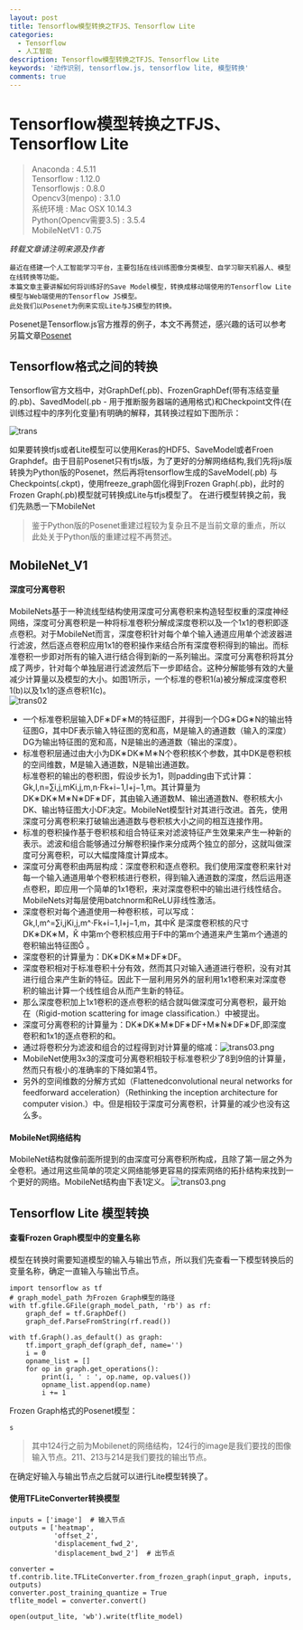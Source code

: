 ```yaml
---
layout: post
title: Tensorflow模型转换之TFJS、Tensorflow Lite
categories:
  - Tensorflow
  - 人工智能
description: Tensorflow模型转换之TFJS、Tensorflow Lite
keywords: '动作识别, tensorflow.js, tensorflow lite, 模型转换'
comments: true
---
```


# Tensorflow模型转换之TFJS、Tensorflow Lite

> Anaconda : 4.5.11  
> Tensorflow : 1.12.0  
> Tensorflowjs : 0.8.0  
> Opencv3\(menpo\) : 3.1.0  
> 系统环境 : Mac OSX 10.14.3  
> Python\(Opencv需要3.5\) : 3.5.4  
> MobileNetV1 : 0.75

_转载文章请注明来源及作者_

```
最近在搭建一个人工智能学习平台，主要包括在线训练图像分类模型、自学习聊天机器人、模型在线转换等功能。  
本篇文章主要讲解如何将训练好的Save Model模型，转换成移动端使用的Tensorflow Lite模型与Web端使用的Tensorflow JS模型。  
此处我们以Posenet为例来实现Lite与JS模型的转换。
```

Posenet是Tensorflow.js官方推荐的例子，本文不再赘述，感兴趣的话可以参考另篇文章[Posenet](http://www.kuture.com.cn/2019/01/24/PoseNet动作识别/)

## Tensorflow格式之间的转换

Tensorflow官方文档中，对GraphDef\(.pb\)、FrozenGraphDef\(带有冻结变量的.pb\)、SavedModel\(.pb - 用于推断服务器端的通用格式\)和Checkpoint文件\(在训练过程中的序列化变量\)有明确的解释，其转换过程如下图所示：

![trans](/images/posts/AI/tranlite01.jpg)

如果要转换tfjs或者Lite模型可以使用Keras的HDF5、SaveModel或者Froen Graphdef。由于目前Posenet只有tfjs版，为了更好的分解网络结构,我们先将js版转换为Python版的Posenet，然后再将tensorflow生成的SaveModel\(.pb\) 与 Checkpoints\(.ckpt\)，使用freeze\_graph固化得到Frozen Graph\(.pb\)，此时的Frozen Graph\(.pb\)模型就可转换成Lite与tfjs模型了。
在进行模型转换之前，我们先熟悉一下MobileNet

> 鉴于Python版的Posenet重建过程较为复杂且不是当前文章的重点，所以此处关于Python版的重建过程不再赘述。

## MobileNet\_V1

#### 深度可分离卷积
MobileNets基于一种流线型结构使用深度可分离卷积来构造轻型权重的深度神经网络，深度可分离卷积是一种将标准卷积分解成深度卷积以及一个1x1的卷积即逐点卷积。对于MobileNet而言，深度卷积针对每个单个输入通道应用单个滤波器进行滤波，然后逐点卷积应用1x1的卷积操作来结合所有深度卷积得到的输出。而标准卷积一步即对所有的输入进行结合得到新的一系列输出。深度可分离卷积将其分成了两步，针对每个单独层进行滤波然后下一步即结合。这种分解能够有效的大量减少计算量以及模型的大小。如图1所示，一个标准的卷积1\(a\)被分解成深度卷积1\(b\)以及1x1的逐点卷积1\(c\)。   
![trans02](/images/posts/AI/trans02.png)

* 一个标准卷积层输入DF∗DF∗M的特征图F，并得到一个DG∗DG∗N的输出特征图G，其中DF表示输入特征图的宽和高，M是输入的通道数（输入的深度）DG为输出特征图的宽和高，N是输出的通道数（输出的深度）。  
* 标准卷积层通过由大小为DK∗DK∗M∗N个卷积核K个参数，其中DK是卷积核的空间维数，M是输入通道数，N是输出通道数。  
标准卷积的输出的卷积图，假设步长为1，则padding由下式计算：Gk,l,n=∑i,j,mKi,j,m,n⋅Fk+i−1,l+j−1,m。其计算量为DK∗DK∗M∗N∗DF∗DF，其由输入通道数M、输出通道数N、卷积核大小DK、输出特征图大小DF决定。MobileNet模型针对其进行改进。首先，使用深度可分离卷积来打破输出通道数与卷积核大小之间的相互连接作用。  
* 标准的卷积操作基于卷积核和组合特征来对滤波特征产生效果来产生一种新的表示。滤波和组合能够通过分解卷积操作来分成两个独立的部分，这就叫做深度可分离卷积，可以大幅度降度计算成本。  
* 深度可分离卷积由两层构成：深度卷积和逐点卷积。我们使用深度卷积来针对每一个输入通道用单个卷积核进行卷积，得到输入通道数的深度，然后运用逐点卷积，即应用一个简单的1x1卷积，来对深度卷积中的输出进行线性结合。MobileNets对每层使用batchnorm和ReLU非线性激活。  
* 深度卷积对每个通道使用一种卷积核，可以写成：Gk,l,m^=∑i,jKi,j,m^⋅Fk+i−1,l+j−1,m，其中K̂ 是深度卷积核的尺寸DK∗DK∗M，K̂ 中第m个卷积核应用于F中的第m个通道来产生第m个通道的卷积输出特征图Ĝ 。  
* 深度卷积的计算量为：DK∗DK∗M∗DF∗DF。  
* 深度卷积相对于标准卷积十分有效，然而其只对输入通道进行卷积，没有对其进行组合来产生新的特征。因此下一层利用另外的层利用1x1卷积来对深度卷积的输出计算一个线性组合从而产生新的特征。  
* 那么深度卷积加上1x1卷积的逐点卷积的结合就叫做深度可分离卷积，最开始在（Rigid-motion scattering for image classification.）中被提出。  
* 深度可分离卷积的计算量为：DK∗DK∗M∗DF∗DF+M∗N∗DF∗DF,即深度卷积和1x1的逐点卷积的和。  
* 通过将卷积分为滤波和组合的过程得到对计算量的缩减：![trans03.png](/images/posts/AI/trans03.png)
* MobileNet使用3x3的深度可分离卷积相较于标准卷积少了8到9倍的计算量，然而只有极小的准确率的下降如第4节。  
* 另外的空间维数的分解方式如（Flattenedconvolutional neural networks for feedforward acceleration）（Rethinking the inception architecture for computer vision.）中。但是相较于深度可分离卷积，计算量的减少也没有这么多。

#### MobileNet网络结构
MobileNet结构就像前面所提到的由深度可分离卷积所构成，且除了第一层之外为全卷积。通过用这些简单的项定义网络能够更容易的探索网络的拓扑结构来找到一个更好的网络。MobileNet结构由下表1定义。
![trans03.png](/images/posts/AI/trans04.png)

## Tensorflow Lite 模型转换
#### 查看Frozen Graph模型中的变量名称
模型在转换时需要知道模型的输入与输出节点，所以我们先查看一下模型转换后的变量名称，确定一直输入与输出节点。

```
import tensorflow as tf
# graph_model_path 为Frozen Graph模型的路径
with tf.gfile.GFile(graph_model_path, 'rb') as rf:
    graph_def = tf.GraphDef()
    graph_def.ParseFromString(rf.read())

with tf.Graph().as_default() as graph:
    tf.import_graph_def(graph_def, name='')
    i = 0
    opname_list = []
    for op in graph.get_operations():
        print(i, ' : ', op.name, op.values())
        opname_list.append(op.name)
        i += 1
```

Frozen Graph格式的Posenet模型：

```
s
```
>其中124行之前为Mobilenet的网络结构，124行的image是我们要找的图像输入节点。211、213与214是我们要找的输出节点。

在确定好输入与输出节点之后就可以进行Lite模型转换了。
#### 使用TFLiteConverter转换模型
```
inputs = ['image']  # 输入节点
outputs = ['heatmap',
           'offset_2',
           'displacement_fwd_2',
           'displacement_bwd_2']  # 出节点

converter = tf.contrib.lite.TFLiteConverter.from_frozen_graph(input_graph, inputs, outputs)
converter.post_training_quantize = True
tflite_model = converter.convert()

open(output_lite, 'wb').write(tflite_model)
```